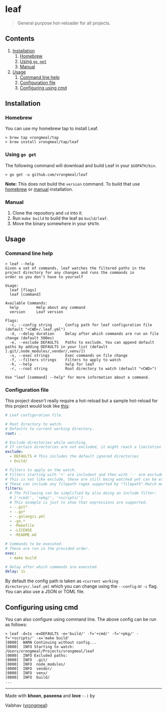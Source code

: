 # leaf

> General purpose hot-reloader for all projects.

## Contents

1. [Installation](#installation)
    1. [Homebrew](#homebrew)
    1. [Using `go get`](#using-go-get)
    1. [Manual](#manual)
1. [Usage](#usage)
    1. [Command line help](#command-line-help)
    1. [Configuration file](#configuration-file)
    1. [Configuring using cmd](#configuring-using-cmd)

## Installation

### Homebrew

You can use my homebrew tap to install Leaf.

```console
> brew tap vrongmeal/tap
> brew install vrongmeal/tap/leaf
```

### Using `go get`

The following command will download and build Leaf in your `$GOPATH/bin`.

```console
> go get -u github.com/vrongmeal/leaf
```

**Note:** This does not build the `version` command. To build that use [homebrew](#homebrew) or [manual](#manual) installation.

### Manual

1. Clone the repository and `cd` into it.
1. Run `make build` to build the leaf as `build/leaf`.
1. Move the binary somewhere in your `$PATH`.

## Usage

### Command line help

```console
> leaf --help
Given a set of commands, leaf watches the filtered paths in the project directory for any changes and runs the commands in
order so you don't have to yourself

Usage:
  leaf [flags]
  leaf [command]

Available Commands:
  help        Help about any command
  version     Leaf version

Flags:
  -c, --config string      Config path for leaf configuration file (default "<CWD>/.leaf.yml")
  -d, --delay duration     Delay after which commands are run on file change (default 500ms)
  -e, --exclude DEFAULTS   Paths to exclude. You can append default paths by adding DEFAULTS in your list (default [.git/,node_modules/,vendor/,venv/])
  -x, --exec strings       Exec commands on file change
  -f, --filters strings    Filters to apply to watch
  -h, --help               help for leaf
  -r, --root string        Root directory to watch (default "<CWD>")

Use "leaf [command] --help" for more information about a command.
```

### Configuration file

This project doesn't really require a hot-reload but a sample hot-reload for this project would look like [this](_examples/sample.leaf.yml):

```yaml
# Leaf configuration file.

# Root directory to watch.
# Defaults to current working directory.
root: .

# Exclude directories while watching.
# If certain directories are not excluded, it might reach a limitation where watcher doesn't start.
exclude:
  - DEFAULTS # This includes the default ignored directories
  - build/

# Filters to apply on the watch.
# Filters starting with '+' are includent and then with '-' are excluded.
# This is not like exclude, these are still being watched yet can be excluded from the execution.
# These can include any filepath regex supported by "filepath".Match method or even a directory.
filters:
  # The following can be simplified by also doing an include filter:
  # ['+cmd/', '+pkg/', '+scripts/']
  # This example is just to show that expressions are supported.
  - -.git*
  - -.go*
  - -.golangci.yml
  - -go.*
  - -Makefile
  - -LICENSE
  - -README.md

# Commands to be executed.
# These are run in the provided order.
exec:
  - make build

# Delay after which commands are executed.
delay: 1s
```

By default the config path is taken as `<current working directory>/.leaf.yml` which you can change using the `--config` or `-c` flag. You can also use a JSON or TOML file.

## Configuring using cmd

You can also configure using command line. The above config can be run as follows:

```console
> leaf -d=1s -e=DEFAULTS -e='build/' -f='+cmd/' -f='+pkg/' -f='+scripts/' -x='make build'
[0000]  WARN Continuing without config...
[0000]  INFO Starting to watch: /Users/vrongmeal/Projects/vrongmeal/leaf
[0000]  INFO Excluded paths:
[0000]  INFO  .git/
[0000]  INFO  node_modules/
[0000]  INFO  vendor/
[0000]  INFO  venv/
[0000]  INFO  build/
...
```

---

Made with **khoon**, **paseena** and **love** `:-)` by

Vaibhav ([vrongmeal](https://vrongmeal.github.io))
